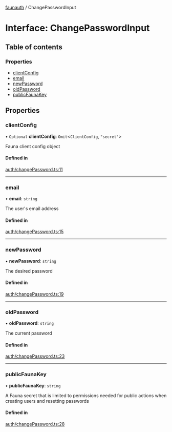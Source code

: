 [faunauth](../index.md) / ChangePasswordInput

# Interface: ChangePasswordInput

## Table of contents

### Properties

- [clientConfig](ChangePasswordInput.md#clientconfig)
- [email](ChangePasswordInput.md#email)
- [newPassword](ChangePasswordInput.md#newpassword)
- [oldPassword](ChangePasswordInput.md#oldpassword)
- [publicFaunaKey](ChangePasswordInput.md#publicfaunakey)

## Properties

### clientConfig

• `Optional` **clientConfig**: `Omit`<`ClientConfig`, ``"secret"``\>

Fauna client config object

#### Defined in

[auth/changePassword.ts:11](https://github.com/alexnitta/faunauth/blob/ac43d73/src/auth/changePassword.ts#L11)

___

### email

• **email**: `string`

The user's email address

#### Defined in

[auth/changePassword.ts:15](https://github.com/alexnitta/faunauth/blob/ac43d73/src/auth/changePassword.ts#L15)

___

### newPassword

• **newPassword**: `string`

The desired password

#### Defined in

[auth/changePassword.ts:19](https://github.com/alexnitta/faunauth/blob/ac43d73/src/auth/changePassword.ts#L19)

___

### oldPassword

• **oldPassword**: `string`

The current password

#### Defined in

[auth/changePassword.ts:23](https://github.com/alexnitta/faunauth/blob/ac43d73/src/auth/changePassword.ts#L23)

___

### publicFaunaKey

• **publicFaunaKey**: `string`

A Fauna secret that is limited to permissions needed for public actions when creating users
and resetting passwords

#### Defined in

[auth/changePassword.ts:28](https://github.com/alexnitta/faunauth/blob/ac43d73/src/auth/changePassword.ts#L28)
